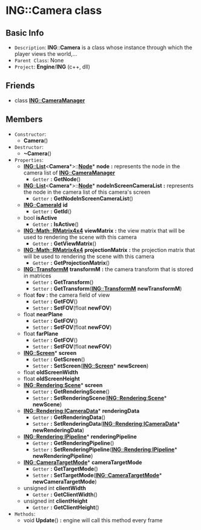 # ING::Camera class #


## Basic Info ##
-  `Description`: **ING**::**Camera** is a class whose instance through which the player views the world,...
-  `Parent Class`: None
-  `Project`: **Engine**/**ING**  (c++, dll)

## Friends ##
-  class [**ING**::**CameraManager**](./CameraManager.md)

## Members ##
-  `Constructor`:
	+  **Camera**()
-  `Destructor`:
	+  **~Camera**()
-  `Properties`:
	+  [**ING**::**List**](./Utils/List.md)<**Camera***>::[**Node**](./Utils/List.Node.md)* **node** **:** represents the node in the camera list of [**ING**::**CameraManager**](./CameraManager.md)
        - `Getter` **:** **GetNode**()
	+  [**ING**::**List**](./Utils/List.md)<**Camera***>::[**Node**](./Utils/List.Node.md)* **nodeInScreenCameraList** **:** represents the node in the camera list of this camera's screen
        - `Getter` **:** **GetNodeInScreenCameraList**()
	+  [**ING**::**CameraId**](./CameraId.md) **id**
        - `Getter` **:** **GetId**()
	+  bool **isActive**
        - `Getter` **:** **IsActive**()
	+  [**ING**::**Math**::**RMatrix4x4**](./Math/RMatrix4x4.md) **viewMatrix** **:** the view matrix that will be used to rendering the scene with this camera
        - `Getter` **:** **GetViewMatrix**()
	+  [**ING**::**Math**::**RMatrix4x4**](./Math/RMatrix4x4.md) **projectionMatrix** **:** the projection matrix that will be used to rendering the scene with this camera
        - `Getter` **:** **GetProjectionMatrix**()
	+  [**ING**::**TransformM**](./TransformM.md) **transformM** **:** the camera transform that is stored in matrices
        - `Getter` **:** **GetTransform**()
        - `Setter` **:** **GetTransform**([**ING**::**TransformM**](./TransformM.md) **newTransformM**)
	+  float **fov** **:** the camera field of view
        - `Getter` **:** **GetFOV**()
        - `Setter` **:** **SetFOV**(float **newFOV**)
	+  float **nearPlane**
        - `Getter` **:** **GetFOV**()
        - `Setter` **:** **SetFOV**(float **newFOV**)
	+  float **farPlane**
        - `Getter` **:** **GetFOV**()
        - `Setter` **:** **SetFOV**(float **newFOV**)
	+  [**ING**::**Screen**](./Screen.md)* **screen**
        - `Getter` **:** **GetScreen**()
        - `Setter` **:** **SetScreen**([**ING**::**Screen**](./Screen.md)* **newScreen**)
	+  float **oldScreenWidth**
	+  float **oldScreenHeight**
	+  [**ING**::**Rendering**:**Scene**](./Rendering/Scene.md)* **screen**
        - `Getter` **:** **GetRenderingScene**()
        - `Setter` **:** **SetRenderingScene**([**ING**::**Rendering**:**Scene**](./Rendering/Scene.md)* **newScene**)
	+  [**ING**::**Rendering**:**ICameraData**](./Rendering/ICameraData.md)* **renderingData**
        - `Getter` **:** **GetRenderingData**()
        - `Setter` **:** **SetRenderingData**([**ING**::**Rendering**:**ICameraData**](./Rendering/ICameraData.md)* **newRenderingData**)
	+  [**ING**::**Rendering**:**IPipeline**](./Rendering/IPipeline.md)* **renderingPipeline**
        - `Getter` **:** **GetRenderingPipeline**()
        - `Setter` **:** **SetRenderingPipeline**([**ING**::**Rendering**:**IPipeline**](./Rendering/IPipeline.md)* **newRenderingPipeline**)
	+  [**ING**::**CameraTargetMode**](./CameraTargetMode.md)* **cameraTargetMode**
        - `Getter` **:** **GetTargetMode**()
        - `Setter` **:** **SetTargetMode**([**ING**::**CameraTargetMode**](./CameraTargetMode.md)* **newCameraTargetMode**)
	+  unsigned int **clientWidth**
        - `Getter` **:** **GetClientWidth**()
	+  unsigned int **clientHeight**
        - `Getter` **:** **GetClientHeight**()
-  `Methods`:
	+  void **Update**() **:** engine will call this method every frame